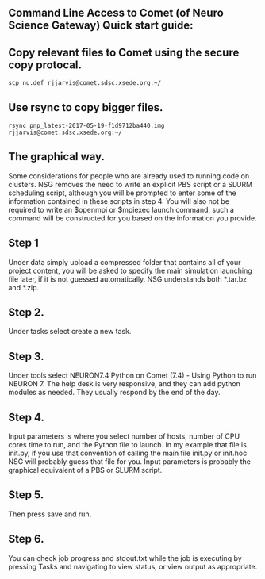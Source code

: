 ## Command Line Access to Comet (of Neuro Science Gateway) Quick start guide:

## Copy relevant files to Comet using the secure copy protocal.

`scp nu.def rjjarvis@comet.sdsc.xsede.org:~/`

## Use rsync to copy bigger files.

`rsync pnp_latest-2017-05-19-f1d9712ba440.img rjjarvis@comet.sdsc.xsede.org:~/`


## The graphical way.

Some considerations for people who are already used to running code on clusters. NSG removes the need to write an explicit PBS script or a SLURM scheduling script, although you will be prompted to enter some of the information contained in these scripts in step 4. You will also not be required to write an $openmpi or $mpiexec launch command, such a command will be constructed for you based on the information you provide.

## Step 1
Under data simply upload a compressed folder that contains all of your project content, you will be asked to specify the main simulation launching file later, if it is not guessed automatically. NSG understands both *.tar.bz and *.zip.

## Step 2.
Under tasks select create a new task.

## Step 3.
Under tools select NEURON7.4 Python on Comet (7.4) - Using Python to run NEURON 7.
The help desk is very responsive, and they can add python modules as needed. They usually respond by the end of the day.

## Step 4.
Input parameters is where you select number of hosts, number of CPU cores time to run, and the Python file to launch. In my example that file is init.py, if you use that convention of calling the main file init.py or init.hoc NSG will probably guess that file for you. Input parameters is probably the graphical equivalent of a PBS or SLURM script.

## Step 5.
Then press save and run.

## Step 6.
You can check job progress and stdout.txt while the job is executing by pressing Tasks and navigating to view status, or view output as appropriate.
